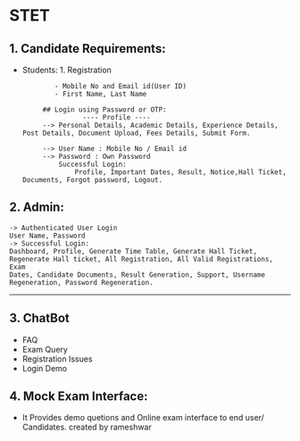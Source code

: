 # STET

## 1. Candidate Requirements:

* Students: 1. Registration

              - Mobile No and Email id(User ID)
              - First Name, Last Name

           ## Login using Password or OTP:
                     ---- Profile ----
           --> Personal Details, Academic Details, Experience Details, Post Details, Document Upload, Fees Details, Submit Form.

           --> User Name : Mobile No / Email id
           --> Password : Own Password
               Successful Login:
                   Profile, Important Dates, Result, Notice,Hall Ticket, Documents, Forgot password, Logout.

## 2. Admin:

    -> Authenticated User Login
    User Name, Password
    -> Successful Login:
    Dashboard, Profile, Generate Time Table, Generate Hall Ticket, Regenerate Hall ticket, All Registration, All Valid Registrations, Exam
    Dates, Candidate Documents, Result Generation, Support, Username Regeneration, Password Regeneration.

---

## 3. ChatBot

- FAQ
- Exam Query
- Registration Issues
- Login Demo

## 4. Mock Exam Interface:

- It Provides demo quetions and Online exam interface to end user/ Candidates.
  created by rameshwar
